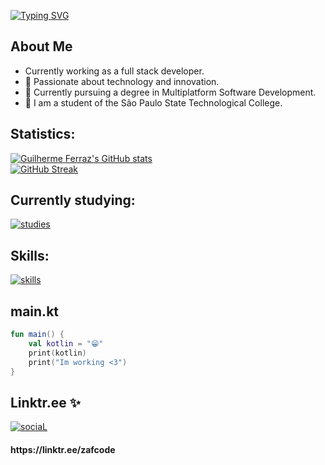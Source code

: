 [![Typing SVG](https://readme-typing-svg.demolab.com?font=Montserrat&weight=700&size=60&duration=4000&pause=1000&color=F7BD24&background=574D0D00&repeat=false&random=false&width=600&height=100&lines=Software+Engineer)](https://github.com/gui-zaf)
## About Me

- Currently working as a full stack developer.
- 🚀 Passionate about technology and innovation.
- 📕 Currently pursuing a degree in Multiplatform Software Development.
- 🏫 I am a student of the São Paulo State Technological College.

## Statistics:

[![Guilherme Ferraz's GitHub stats](https://github-readme-stats-sigma-five.vercel.app/api?username=gui-zaf&count_private=true&hide=contribs&hide_title=true&layout=compact&show_icons=true&theme=dark&icon_color=58a6ff&hide_border=true&border_radius=16)](https://github.com/gui-zaf) <br>
[![GitHub Streak](https://streak-stats.demolab.com?user=gui-zaf&theme=dark&hide_border=true&exclude_days=Sun%2CSat)](https://github.com/gui-zaf)

## Currently studying:

[![studies](https://skillicons.dev/icons?i=js,nodejs,kotlin,swift,git,mysql&perline=3)](https://github.com/gui-zaf)

## Skills:

[![skills](https://skillicons.dev/icons?i=html,css,js,kotlin,java,c,python,github,git,postman,docker,ps&perline=4)](https://github.com/gui-zaf)

## main.kt

```kotlin
fun main() {
    val kotlin = "😁"
    print(kotlin)
    print("Im working <3")
}
```
## Linktr.ee ✨
[![sociaL](https://skillicons.dev/icons?i=linkedin,github,instagram)](https://linktr.ee/zafcode)
<h4>
    https://linktr.ee/zafcode
</h4>

